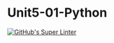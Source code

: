 # Unit5-01-Python
[![GitHub's Super Linter](README.md/../../../workflows/Mr%20Coxall's%20Super%20Linter/badge.svg)](README.md/../../../actions)
